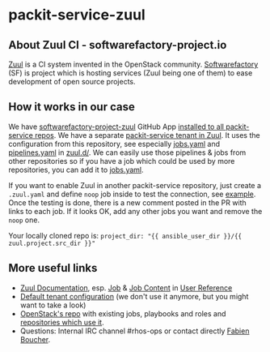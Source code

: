 # packit-service-zuul

## About Zuul CI - softwarefactory-project.io

[Zuul](https://zuul-ci.org) is a CI system invented in the OpenStack community.
[Softwarefactory](https://softwarefactory-project.io) (SF) is project which is hosting services (Zuul being one of them) to ease development of open source projects.

## How it works in our case

We have [softwarefactory-project-zuul](https://github.com/apps/softwarefactory-project-zuul) GitHub App [installed to all packit-service repos](https://github.com/organizations/packit-service/settings/installations).
We have a separate [packit-service tenant in Zuul](https://softwarefactory-project.io/zuul/t/packit-service/status).
It uses the configuration from this repository, see especially [jobs.yaml](https://github.com/packit-service/packit-service-zuul/blob/master/zuul.d/jobs.yaml) and [pipelines.yaml](https://github.com/packit-service/packit-service-zuul/blob/master/zuul.d/pipelines.yaml) in [zuul.d/](https://github.com/packit-service/packit-service-zuul/tree/master/zuul.d).
We can easily use those pipelines & jobs from other repositories so if you have a job which could be used by more repositories, you can add it to [jobs.yaml](https://github.com/packit-service/packit-service-zuul/blob/master/zuul.d/jobs.yaml).

If you want to enable Zuul in another packit-service repository, just create a `.zuul.yaml` and define `noop` job inside to test the connection, see [example](https://github.com/packit-service/packit-service-zuul/pull/8/files).
Once the testing is done, there is a new comment posted in the PR with links to each job.
If it looks OK, add any other jobs you want and remove the `noop` one.

Your locally cloned repo is:  `project_dir: "{{ ansible_user_dir }}/{{ zuul.project.src_dir }}"`

## More useful links

* [Zuul Documentation](https://zuul-ci.org/docs), esp. [Job](https://zuul-ci.org/docs/zuul/reference/job_def.html) & [Job Content](https://zuul-ci.org/docs/zuul/reference/jobs.html) in [User Reference](https://zuul-ci.org/docs/zuul/reference/user.html)
* [Default tenant configuration](https://softwarefactory-project.io/cgit/config/tree/zuul.d) (we don't use it anymore, but you might want to take a look)
* [OpenStack's repo](https://opendev.org/zuul/zuul-jobs/src/branch/master) with existing jobs, playbooks and roles and [repositories which use it](https://opendev.org/openstack).
* Questions: Internal IRC channel #rhos-ops or contact directly [Fabien Boucher](https://github.com/morucci).

